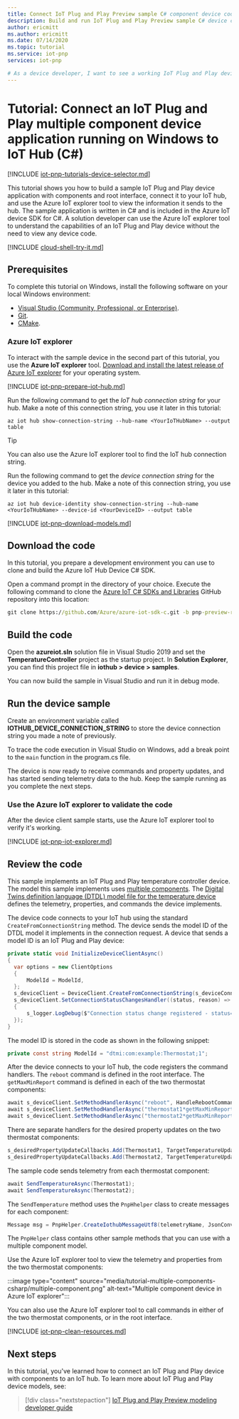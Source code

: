 ```yaml
---
title: Connect IoT Plug and Play Preview sample C# component device code to IoT Hub  | Microsoft Docs
description: Build and run IoT Plug and Play Preview sample C# device code that uses multiple components and connects to an IoT hub. Use the Azure IoT explorer tool to view the information sent by the device to the hub.
author: ericmitt
ms.author: ericmitt
ms.date: 07/14/2020
ms.topic: tutorial
ms.service: iot-pnp
services: iot-pnp

# As a device developer, I want to see a working IoT Plug and Play device sample connecting to IoT Hub and using multiple components to send properties and telemetry, and responding to commands. As a solution developer, I want to use a tool to view the properties, commands, and telemetry an IoT Plug and Play device reports to the IoT hub it connects to.
---
```


# Tutorial: Connect an IoT Plug and Play multiple component device application running on Windows to IoT Hub (C#)

[!INCLUDE [iot-pnp-tutorials-device-selector.md](../../includes/iot-pnp-tutorials-device-selector.md)]

This tutorial shows you how to build a sample IoT Plug and Play device application with components and root interface, connect it to your IoT hub, and use the Azure IoT explorer tool to view the information it sends to the hub. The sample application is written in C# and is included in the Azure IoT device SDK for C#. A solution developer can use the Azure IoT explorer tool to understand the capabilities of an IoT Plug and Play device without the need to view any device code.

[!INCLUDE [cloud-shell-try-it.md](../../includes/cloud-shell-try-it.md)]

## Prerequisites

To complete this tutorial on Windows, install the following software on your local Windows environment:

* [Visual Studio (Community, Professional, or Enterprise)](https://visualstudio.microsoft.com/downloads/).
* [Git](https://git-scm.com/download/).
* [CMake](https://cmake.org/download/).

### Azure IoT explorer

To interact with the sample device in the second part of this tutorial, you use the **Azure IoT explorer** tool. [Download and install the latest release of Azure IoT explorer](./howto-install-iot-explorer.md) for your operating system.

[!INCLUDE [iot-pnp-prepare-iot-hub.md](../../includes/iot-pnp-prepare-iot-hub.md)]

Run the following command to get the _IoT hub connection string_ for your hub. Make a note of this connection string, you use it later in this tutorial:

```azurecli-interactive
az iot hub show-connection-string --hub-name <YourIoTHubName> --output table
```

> [!TIP]
> You can also use the Azure IoT explorer tool to find the IoT hub connection string.

Run the following command to get the _device connection string_ for the device you added to the hub. Make a note of this connection string, you use it later in this tutorial:

```azurecli-interactive
az iot hub device-identity show-connection-string --hub-name <YourIoTHubName> --device-id <YourDeviceID> --output table
```

[!INCLUDE [iot-pnp-download-models.md](../../includes/iot-pnp-download-models.md)]

## Download the code

In this tutorial, you prepare a development environment you can use to clone and build the Azure IoT Hub Device C# SDK.

Open a command prompt in the directory of your choice. Execute the following command to clone the [Azure IoT C# SDKs and Libraries](https://github.com/Azure/azure-iot-sdk-csharp) GitHub repository into this location:

```cmd
git clone https://github.com/Azure/azure-iot-sdk-c.git -b pnp-preview-refresh
```

## Build the code

Open the **azureiot.sln** solution file in Visual Studio 2019 and set the **TemperatureController** project as the startup project. In **Solution Explorer**, you can find this project file in **iothub > device > samples**.

You can now build the sample in Visual Studio and run it in debug mode.

## Run the device sample

Create an environment variable called **IOTHUB_DEVICE_CONNECTION_STRING** to store the device connection string you made a note of previously.

To trace the code execution in Visual Studio on Windows, add a break point to the `main` function in the program.cs file.

The device is now ready to receive commands and property updates, and has started sending telemetry data to the hub. Keep the sample running as you complete the next steps.

### Use the Azure IoT explorer to validate the code

After the device client sample starts, use the Azure IoT explorer tool to verify it's working.

[!INCLUDE [iot-pnp-iot-explorer.md](../../includes/iot-pnp-iot-explorer.md)]

## Review the code

This sample implements an IoT Plug and Play temperature controller device. The model this sample implements uses [multiple components](concepts-components.md). The [Digital Twins definition language (DTDL) model file for the temperature device](https://github.com/Azure/opendigitaltwins-dtdl/blob/master/DTDL/v2/samples/TemperatureController.json) defines the telemetry, properties, and commands the device implements.

The device code connects to your IoT hub using the standard `CreateFromConnectionString` method. The device sends the model ID of the DTDL model it implements in the connection request. A device that sends a model ID is an IoT Plug and Play device:

```csharp
private static void InitializeDeviceClientAsync()
{
  var options = new ClientOptions
  {
      ModelId = ModelId,
  };
  s_deviceClient = DeviceClient.CreateFromConnectionString(s_deviceConnectionString, TransportType.Mqtt, options);
  s_deviceClient.SetConnectionStatusChangesHandler((status, reason) =>
  {
      s_logger.LogDebug($"Connection status change registered - status={status}, reason={reason}.");
  });
}
```

The model ID is stored in the code as shown in the following snippet:

```csharp
private const string ModelId = "dtmi:com:example:Thermostat;1";
```

After the device connects to your IoT hub, the code registers the command handlers. The `reboot` command is defined in the root interface. The `getMaxMinReport` command is defined in each of the two thermostat components:

```csharp
await s_deviceClient.SetMethodHandlerAsync("reboot", HandleRebootCommandAsync, s_deviceClient);
await s_deviceClient.SetMethodHandlerAsync("thermostat1*getMaxMinReport", HandleMaxMinReportCommandAsync, Thermostat1);
await s_deviceClient.SetMethodHandlerAsync("thermostat2*getMaxMinReport", HandleMaxMinReportCommandAsync, Thermostat2);
```

There are separate handlers for the desired property updates on the two thermostat components:

```csharp
s_desiredPropertyUpdateCallbacks.Add(Thermostat1, TargetTemperatureUpdateCallbackAsync);
s_desiredPropertyUpdateCallbacks.Add(Thermostat2, TargetTemperatureUpdateCallbackAsync);
```

The sample code sends telemetry from each thermostat component:

```csharp
await SendTemperatureAsync(Thermostat1);
await SendTemperatureAsync(Thermostat2);
```

The `SendTemperature` method uses the `PnpHhelper` class to create messages for each component:

```csharp
Message msg = PnpHelper.CreateIothubMessageUtf8(telemetryName, JsonConvert.SerializeObject(currentTemperature), componentName);
```

The `PnpHelper` class contains other sample methods that you can use with a multiple component model.

Use the Azure IoT explorer tool to view the telemetry and properties from the two thermostat components:

:::image type="content" source="media/tutorial-multiple-components-csharp/multiple-component.png" alt-text="Multiple component device in Azure IoT explorer":::

You can also use the Azure IoT explorer tool to call commands in either of the two thermostat components, or in the root interface.

[!INCLUDE [iot-pnp-clean-resources.md](../../includes/iot-pnp-clean-resources.md)]

## Next steps

In this tutorial, you've learned how to connect an IoT Plug and Play device with components to an IoT hub. To learn more about IoT Plug and Play device models, see:

> [!div class="nextstepaction"]
> [IoT Plug and Play Preview modeling developer guide](concepts-developer-guide.md)
